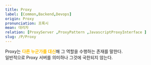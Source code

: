 ```yaml
---
title: Proxy
label: [Common,Backend,Devops]
origin: Proxy
pronunciation: 프록시
mean: 대리자
relation: [ProxyServer ,ProxyPattern ,JavascriptProxyInterface ]
slug: /P/Proxy
---
```


<content>


<p>Proxy는 <span style="color:#FFBF00; font-weight:bold;">다른 누군가를 대신</span>해 그 역할을 수행하는 존재를 말한다.<br />
일반적으로 Proxy 서버를 의미하나 그것에 국한되지 않는다.</p>


</content>
